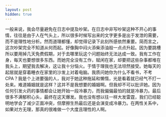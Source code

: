 ```yaml
---
layout: post
hidden: true
---
```


一般来说，我会尽量避免在日志中提及吵架。在日志中非写吵架这种不开心的事情，往往是由于人在气头上，所以很多时候写出来的文字更多是出于发泄的需要，而不是理性地分析。然而道理都懂，却觉得记录下此刻所感依然重要。简而言之，这次吵架完全不知道从何而起。好像胸中闷火添柴添油般一点点升起。因为要跳槽所以要用掉几天免费假期，对于去哪里玩这个问题始终无法达成一致。我有工作在身，每天也要想很多东西。而她完全没有工作，赋闲在家，却要把这些杂事都堆在我头上，期望我去解决，这让我十分恼火。于情于理我也无法坦然接受。她每天的起居就是穿着睡衣在家里的沙发上对着电脑。我质问她你为什么不看书，不考CPA？我是个上进要强的人，我对于她这种拖延和懒惰，光是看着就已经气不打一处来。难道婚姻就是这样？这并不是我想要的婚姻啊。但我却不可以批评她。因为任何引发火药的事情都会让她开始一段冷暴力，而我偏偏最怕的就是冷暴力。最后很多不满郁积心头，最终在这天爆发。我也没有想以往一样大发雷霆，我们已经聪明地学会了减少正面冲突，但摩擦生热最后还是会演变成冷暴力。在两性关系中，如果对方无理，那真的很难做一个大度且理性的人啊。